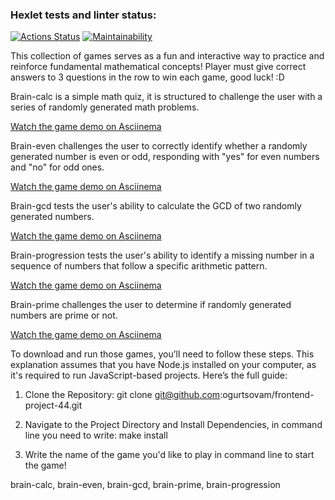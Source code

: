### Hexlet tests and linter status:
[![Actions Status](https://github.com/ogurtsovam/frontend-project-44/actions/workflows/hexlet-check.yml/badge.svg)](https://github.com/ogurtsovam/frontend-project-44/actions)
[![Maintainability](https://api.codeclimate.com/v1/badges/f153e70193044e8e9238/maintainability)](https://codeclimate.com/github/ogurtsovam/frontend-project-44/maintainability)

This collection of games serves as a fun and interactive way to practice and reinforce fundamental mathematical concepts! Player must give correct answers to 3 questions in the row to win each game, good luck! :D

Brain-calc is a simple math quiz, it is structured to challenge the user with a series of randomly generated math problems.

[Watch the game demo on Asciinema](https://asciinema.org/a/ag9JGmR7PzVcccVI6sHtr3mzF)

Brain-even challenges the user to correctly identify whether a randomly generated number is even or odd, responding with "yes" for even numbers and "no" for odd ones.

[Watch the game demo on Asciinema](https://asciinema.org/a/9x1PFkabvPGrpBP0woqAHAqts)

Brain-gcd tests the user's ability to calculate the GCD of two randomly generated numbers.

[Watch the game demo on Asciinema](https://asciinema.org/a/ZhBDBTDyJT7KTlsPLD11O1ZjU)

Brain-progression tests the user's ability to identify a missing number in a sequence of numbers that follow a specific arithmetic pattern.

[Watch the game demo on Asciinema](https://asciinema.org/a/zuo41ssUojkewcPsK9M3D0x7h)

Brain-prime challenges the user to determine if randomly generated numbers are prime or not.

[Watch the game demo on Asciinema](https://asciinema.org/a/B744UrPTWOn5xbfJCiicb5Rew)

To download and run those games, you’ll need to follow these steps. This explanation assumes that you have Node.js installed on your computer, as it's required to run JavaScript-based projects. Here’s the full guide:

1) Clone the Repository: git clone git@github.com:ogurtsovam/frontend-project-44.git

2) Navigate to the Project Directory and Install Dependencies, in command line you need to write: make install

3) Write the name of the game you'd like to play in command line to start the game! 

brain-calc, brain-even, brain-gcd, brain-prime, brain-progression
